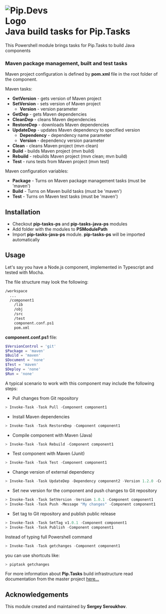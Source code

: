 # <img src="https://github.com/pip-tasks/pip-tasks-ps/raw/master/artifacts/logo.png" alt="Pip.Devs Logo" style="max-width:30%"> <br/> Java build tasks for Pip.Tasks

This Powershell module brings tasks for Pip.Tasks to build Java components

### Maven package management, built and test tasks

Maven project configuration is defined by **pom.xml** file in the root folder of the component.

Maven tasks:
* **GetVersion** - gets version of Maven project
* **SetVersion** - sets version of Maven project
  - **Version** - version parameter
* **GetDep** - gets Maven dependencies
* **CleanDep** - cleans Maven dependencies
* **RestoreDep** - downloads Maven dependencies 
* **UpdateDep** - updates Maven dependency to specified version
  - **Dependency** - dependency name parameter
  - **Version** - dependency version parameter
* **Clean** - cleans Maven project (mvn clean)
* **Build** - builds Maven project (mvn build)
* **Rebuild** - rebuilds Maven project (mvn clean; mvn build)
* **Test** - runs tests from Maven project (mvn test)

Maven configuration variables:
* **Package** - Turns on Maven package management tasks (must be 'maven')
* **Build** - Turns on Maven build tasks (must be 'maven')
* **Test** - Turns on Maven test tasks (must be 'maven')

## Installation

* Checkout **pip-tasks-ps** and **pip-tasks-java-ps** modules
* Add folder with the modules to **PSModulePath**
* Import **pip-tasks-java-ps** module. **pip-tasks-ps** will be imported automatically

## Usage

Let's say you have a Node.js component, implemented in Typescript and tested with Mocha.

The file structure may look the following:
```bash
/workspace
  ...
  /component1
    /lib
    /obj
    /src
    /test
    component.conf.ps1
    pom.xml
```

**component.conf.ps1** file:
```powershell
$VersionControl = 'git'
$Package = 'maven'
$Build = 'maven'
$Document = 'none'
$Test = 'maven'
$Deploy = 'none'
$Run = 'none'
```

A typical scenario to work with this component may include the following steps:

* Pull changes from Git repository
```powershell
> Invoke-Task -Task Pull -Component component1
```

* Install Maven dependencies
```powershell
> Invoke-Task -Task RestoreDep -Component component1
```

* Compile component with Maven (Java)
```powershell
> Invoke-Task -Task Rebuild -Component component1
```

* Test component with Maven (Junit)
```powershell
> Invoke-Task -Task Test -Component component1
```

* Change version of external dependency
```powershell
> Invoke-Task -Task UpdateDep -Dependency component2 -Version 1.2.0 -Component component1
```

* Set new version for the component and push changes to Git repository
```powershell
> Invoke-Task -Task SetVersion -Version 1.0.1 -Component component1
> Invoke-Task -Task Push -Message "My changes" -Component component1
```

* Set tag to Git repository and publish public release
```powershell
> Invoke-Task -Task SetTag v1.0.1 -Component component1
> Invoke-Task -Task Publish -Component component1
```

Instead of typing full Powershell command 
```powershell
> Invoke-Task -Task getchanges -Component component1
```
you can use shortcuts like:
```powershell
> piptask getchanges
```

For more information about **Pip.Tasks** build infrastructure read documentation 
from the master project [here...](https://github.com/pip-tasks/pip-tasks-ps)
## Acknowledgements

This module created and maintained by **Sergey Seroukhov**.
